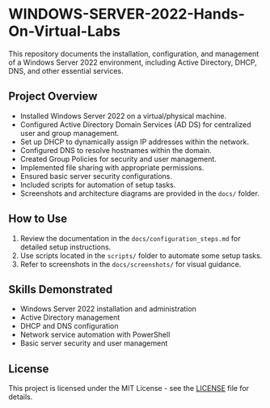 # WINDOWS-SERVER-2022-Hands-On-Virtual-Labs

This repository documents the installation, configuration, and management of a Windows Server 2022 environment, including Active Directory, DHCP, DNS, and other essential services.

## Project Overview

- Installed Windows Server 2022 on a virtual/physical machine.
- Configured Active Directory Domain Services (AD DS) for centralized user and group management.
- Set up DHCP to dynamically assign IP addresses within the network.
- Configured DNS to resolve hostnames within the domain.
- Created Group Policies for security and user management.
- Implemented file sharing with appropriate permissions.
- Ensured basic server security configurations.
- Included scripts for automation of setup tasks.
- Screenshots and architecture diagrams are provided in the `docs/` folder.

## How to Use

1. Review the documentation in the `docs/configuration_steps.md` for detailed setup instructions.
2. Use scripts located in the `scripts/` folder to automate some setup tasks.
3. Refer to screenshots in the `docs/screenshots/` for visual guidance.

## Skills Demonstrated

- Windows Server 2022 installation and administration
- Active Directory management
- DHCP and DNS configuration
- Network service automation with PowerShell
- Basic server security and user management

## License

This project is licensed under the MIT License - see the [LICENSE](LICENSE) file for details.

